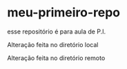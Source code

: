# meu-primeiro-repo
esse repositório é para aula de P.I.

Alteração feita no diretório local

Alteração feita no diretório remoto

